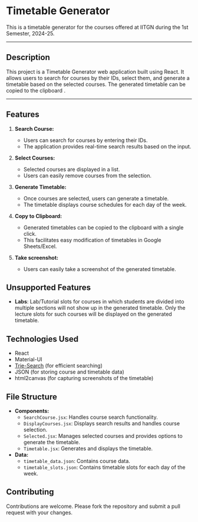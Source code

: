 # Timetable Generator

This is a timetable generator for the courses offered at IITGN during the 1st Semester, 2024-25.

---

## Description

This project is a Timetable Generator web application built using React. It allows users to search for courses by their IDs, select them, and generate a timetable based on the selected courses. The generated timetable can be copied to the clipboard .

---

## Features

1. **Search Course:**

   - Users can search for courses by entering their IDs.
   - The application provides real-time search results based on the input.

2. **Select Courses:**

   - Selected courses are displayed in a list.
   - Users can easily remove courses from the selection.

3. **Generate Timetable:**

   - Once courses are selected, users can generate a timetable.
   - The timetable displays course schedules for each day of the week.

4. **Copy to Clipboard:**

   - Generated timetables can be copied to the clipboard with a single click.
   - This facilitates easy modification of timetables in Google Sheets/Excel.

5. **Take screenshot:**
   - Users can easily take a screenshot of the generated timetable.

## Unsupported Features

- **Labs**: Lab/Tutorial slots for courses in which students are divided into multiple sections will not show up in the generated timetable. Only the lecture slots for such courses will be displayed on the generated timetable.



## Technologies Used

- React
- Material-UI
- [Trie-Search](https://www.npmjs.com/package/trie-search) (for efficient searching)
- JSON (for storing course and timetable data)
- html2canvas (for capturing screenshots of the timetable)

## File Structure

- **Components:**
  - `SearchCourse.jsx`: Handles course search functionality.
  - `DisplayCourses.jsx`: Displays search results and handles course selection.
  - `Selected.jsx`: Manages selected courses and provides options to generate the timetable.
  - `Timetable.jsx`: Generates and displays the timetable.
- **Data:**
  - `timetable_data.json`: Contains course data.
  - `timetable_slots.json`: Contains timetable slots for each day of the week.

## Contributing

Contributions are welcome. Please fork the repository and submit a pull request with your changes.
